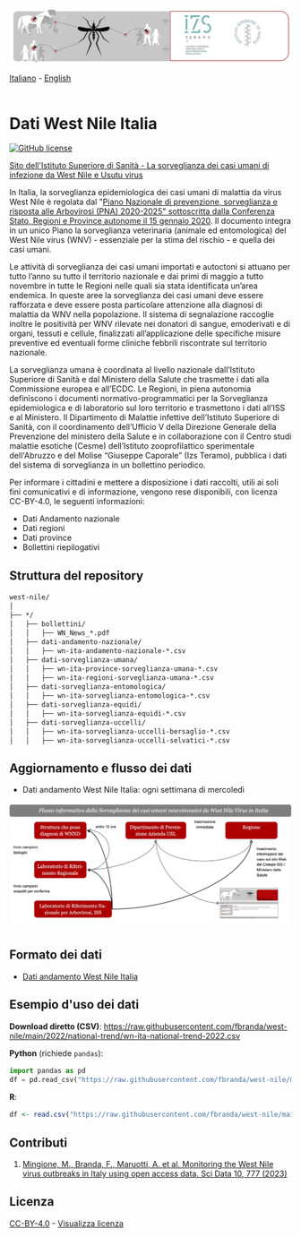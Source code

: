 <img src="https://github.com/fbranda/west-nile/blob/main/assets/img/logo-wn.jpg" alt="WNV" data-canonical-src="https://github.com/fbranda/west-nile/blob/main/assets/img/logo-wn.jpg" width="900"/>

[Italiano](README.md) - [English](README_EN.md)<br><br>

# Dati West Nile Italia

[![GitHub license](https://img.shields.io/badge/License-Creative%20Commons%20Attribution%204.0%20International-blue)](https://github.com/fbranda/west-nile/blob/main/LICENSE.md)

[Sito dell'Istituto Superiore di Sanità - La sorveglianza dei casi umani di infezione da West Nile e Usutu virus
](https://www.epicentro.iss.it/westnile/bollettino)


In Italia, la sorveglianza epidemiologica dei casi umani di malattia da virus West Nile è regolata dal "[Piano Nazionale di prevenzione, sorveglianza e risposta alle Arbovirosi (PNA) 2020-2025" sottoscritta dalla Conferenza Stato, Regioni e Province autonome il 15 gennaio 2020](https://www.statoregioni.it/media/2371/p-1-csr-rep-n-1-15gen2020.pdf). Il documento integra in un unico Piano la sorveglianza veterinaria (animale ed entomologica) del West Nile virus (WNV) - essenziale per la stima del rischio - e quella dei casi umani. 

Le attività di sorveglianza dei casi umani importati e autoctoni si attuano per tutto l’anno su tutto il territorio nazionale e dai primi di maggio a tutto novembre in tutte le Regioni nelle quali sia stata identificata un’area endemica. In queste aree la sorveglianza dei casi umani deve essere rafforzata e deve essere posta particolare attenzione alla diagnosi di malattia da WNV nella popolazione. Il sistema di segnalazione raccoglie inoltre le positività per WNV rilevate nei donatori di sangue, emoderivati e di organi, tessuti e cellule, finalizzati all’applicazione delle specifiche misure preventive ed eventuali forme cliniche febbrili riscontrate sul territorio nazionale.

La sorveglianza umana è coordinata al livello nazionale dall’Istituto Superiore di Sanità e dal Ministero della Salute che trasmette i dati alla Commissione europea e all’ECDC. Le Regioni, in piena autonomia definiscono i documenti normativo-programmatici per la Sorveglianza epidemiologica e di laboratorio sul loro territorio e trasmettono i dati all’ISS e al Ministero. Il Dipartimento di Malattie infettive dell’Istituto Superiore di Sanità, con il coordinamento dell’Ufficio V della Direzione Generale della Prevenzione del ministero della Salute e in collaborazione con il Centro studi malattie esotiche (Cesme) dell’Istituto zooprofilattico sperimentale dell'Abruzzo e del Molise “Giuseppe Caporale” (Izs Teramo), pubblica i dati del sistema di sorveglianza in un bollettino periodico.

Per informare i cittadini e mettere a disposizione i dati raccolti, utili ai soli fini comunicativi e di informazione, vengono rese disponibili, con licenza CC-BY-4.0, le seguenti informazioni:

- Dati Andamento nazionale
- Dati regioni
- Dati province
- Bollettini riepilogativi

## Struttura del repository
```
west-nile/
│
├── */
│   ├── bollettini/
│   │   ├── WN_News_*.pdf
│   ├── dati-andamento-nazionale/
│   │   ├── wn-ita-andamento-nazionale-*.csv
│   ├── dati-sorveglianza-umana/
│   │   ├── wn-ita-province-sorveglianza-umana-*.csv
│   │   ├── wn-ita-regioni-sorveglianza-umana-*.csv
│   ├── dati-sorveglianza-entomologica/
│   │   ├── wn-ita-sorveglianza-entomologica-*.csv
│   ├── dati-sorveglianza-equidi/
│   │   ├── wn-ita-sorveglianza-equidi-*.csv
│   ├── dati-sorveglianza-uccelli/
│   │   ├── wn-ita-sorveglianza-uccelli-bersaglio-*.csv
│   │   ├── wn-ita-sorveglianza-uccelli-selvatici-*.csv

```

## Aggiornamento e flusso dei dati

- Dati andamento West Nile Italia: ogni settimana di mercoledì

<img src="https://github.com/fbranda/west-nile/blob/main/assets/img/esempio-flusso.jpg" alt="WNV" data-canonical-src="https://github.com/fbranda/west-nile/blob/main/assets/img/esempio-flusso.jpg"/>


## Formato dei dati

- [Dati andamento West Nile Italia](dati-andamento-wnv-italia.md)<br>

## Esempio d'uso dei dati

**Download diretto (CSV)**: https://raw.githubusercontent.com/fbranda/west-nile/main/2022/national-trend/wn-ita-national-trend-2022.csv

**Python** (richiede `pandas`):
```python
import pandas as pd
df = pd.read_csv("https://raw.githubusercontent.com/fbranda/west-nile/main/2022/national-trend/wn-ita-national-trend-2022.csv")
```

**R**:
```r
df <- read.csv("https://raw.githubusercontent.com/fbranda/west-nile/main/2022/national-trend/wn-ita-national-trend-2022.csv")
```
## Contributi
1) [Mingione, M., Branda, F., Maruotti, A. et al. Monitoring the West Nile virus outbreaks in Italy using open access data. Sci Data 10, 777 (2023)](https://www.nature.com/articles/s41597-023-02676-0)
   
## Licenza

[CC-BY-4.0](https://creativecommons.org/licenses/by/4.0/deed.it) - [Visualizza licenza](https://github.com/fbranda/west-nile/blob/main/LICENSE.md)
